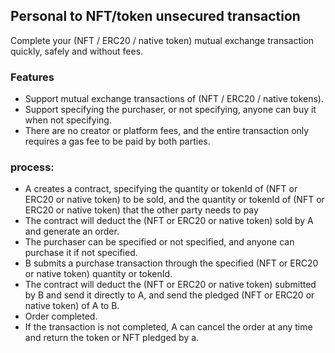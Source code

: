 ## Personal to NFT/token unsecured transaction

Complete your (NFT / ERC20 / native token) mutual exchange transaction quickly, safely and without fees.

### Features

- Support mutual exchange transactions of (NFT / ERC20 / native tokens).
- Support specifying the purchaser, or not specifying, anyone can buy it when not specifying.
- There are no creator or platform fees, and the entire transaction only requires a gas fee to be paid by both parties.

### process:

- A creates a contract, specifying the quantity or tokenId of (NFT or ERC20 or native token) to be sold, and the quantity or tokenId of (NFT or ERC20 or native token) that the other party needs to pay
- The contract will deduct the (NFT or ERC20 or native token) sold by A and generate an order.
- The purchaser can be specified or not specified, and anyone can purchase it if not specified.
- B submits a purchase transaction through the specified (NFT or ERC20 or native token) quantity or tokenId.
- The contract will deduct the (NFT or ERC20 or native token) submitted by B and send it directly to A, and send the pledged (NFT or ERC20 or native token) of A to B.
- Order completed.
- If the transaction is not completed, A can cancel the order at any time and return the token or NFT pledged by a.